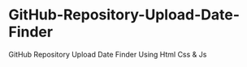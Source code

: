 # GitHub-Repository-Upload-Date-Finder
GitHub Repository Upload Date Finder Using Html Css &amp; Js 
